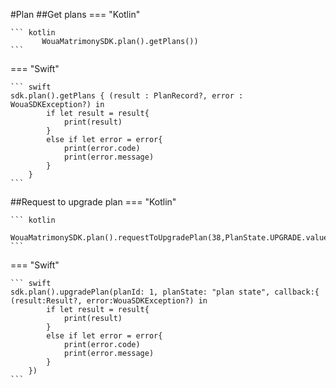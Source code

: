 #Plan
##Get plans
=== "Kotlin"

    ``` kotlin
           WouaMatrimonySDK.plan().getPlans()) 
    ```
=== "Swift"

    ``` swift
    sdk.plan().getPlans { (result : PlanRecord?, error : WouaSDKException?) in
            if let result = result{
                print(result)
            }
            else if let error = error{
                print(error.code)
                print(error.message)
            }
        }
    ```
##Request to upgrade plan
=== "Kotlin"

    ``` kotlin
           WouaMatrimonySDK.plan().requestToUpgradePlan(38,PlanState.UPGRADE.value))
    ```
=== "Swift"

    ``` swift
    sdk.plan().upgradePlan(planId: 1, planState: "plan state", callback:{ (result:Result?, error:WouaSDKException?) in
            if let result = result{
                print(result)
            }
            else if let error = error{
                print(error.code)
                print(error.message)
            }
        })
    ```